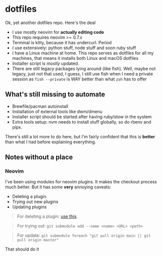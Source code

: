 # dotfiles

Ok, yet another dotfiles repo. Here's the deal

- I use mostly neovim for **actually editing code**
- This repo requires neovim >= 0.7.x
- Terminal is kitty, because it has undercurl. Period
- I use extensively: python stuff, node stuff and soon ruby stuff
- I have a Linux machine at home. This repo serves as dotfiles for all my
machines, that means it installs both Linux and macOS dotfiles
- Installer script is *mostly* updated.
- There are still legacy packages lying around (like fish). Well, maybe not
legacy, just not that used, I guess, I still use fish when I need a private
session as `fish --private` is WAY better than what `zsh` has to offer

## What's still missing to automate

- Brewfile/pacman autoinstall
- Installation of external tools like dwm/dmenu
- Installer script should be started after having ruby/stow in the system
- Extra tools setup: nvm needs to install stuff globally, so do rbenv and pipx.

There's still a lot more to do here, but I'm fairly confident that this is
**better** than what I had before explaining everything.

## Notes without a place

### Neovim

I've been using modules for neovim plugins. It makes the checkout process much
better. But it has some **very** annoying caveats:

- Deleting a plugin
- Trying out new plugins
- Updating plugins

> For deleting a plugin: [use this](https://stackoverflow.com/a/36593218).

> For trying out: `git submodule add --name <name> <URL> <path>`

> For update: `git submodule foreach "git pull origin main || git pull origin master"`

That should do it
